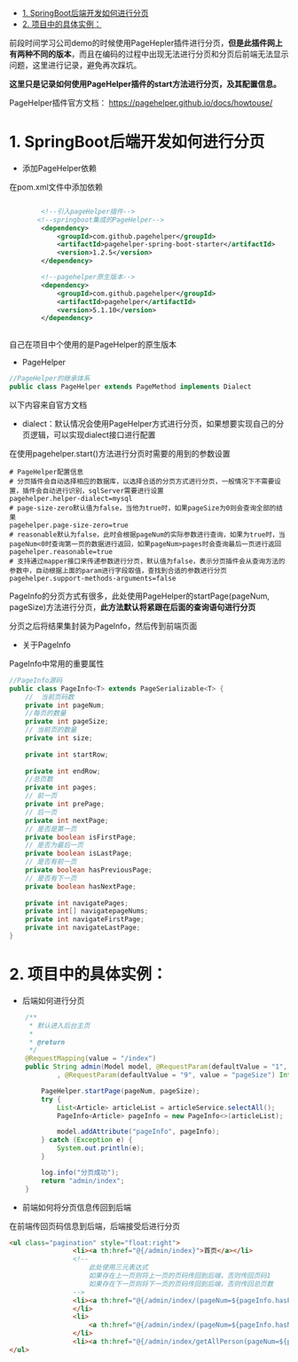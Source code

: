 <!-- TOC -->

- [1. SpringBoot后端开发如何进行分页](#1-springboot%e5%90%8e%e7%ab%af%e5%bc%80%e5%8f%91%e5%a6%82%e4%bd%95%e8%bf%9b%e8%a1%8c%e5%88%86%e9%a1%b5)
- [2. 项目中的具体实例：](#2-%e9%a1%b9%e7%9b%ae%e4%b8%ad%e7%9a%84%e5%85%b7%e4%bd%93%e5%ae%9e%e4%be%8b)

<!-- /TOC -->

前段时间学习公司demo的时候使用PageHepler插件进行分页，**但是此插件网上有两种不同的版本**，而且在编码的过程中出现无法进行分页和分页后前端无法显示问题，这里进行记录，避免再次踩坑。


**这里只是记录如何使用PageHelper插件的start方法进行分页，及其配置信息。**

PageHelper插件官方文档： https://pagehelper.github.io/docs/howtouse/

# 1. SpringBoot后端开发如何进行分页

* 添加PageHelper依赖

在pom.xml文件中添加依赖
```xml

        <!--引入pageHelper插件-->
       <!--springboot集成的PageHelper-->
        <dependency>
            <groupId>com.github.pagehelper</groupId>
            <artifactId>pagehelper-spring-boot-starter</artifactId>
            <version>1.2.5</version>
        </dependency>

        <!--pagehelper原生版本-->
        <dependency>
            <groupId>com.github.pagehelper</groupId>
            <artifactId>pagehelper</artifactId>
            <version>5.1.10</version>
        </dependency>
        
```
自己在项目中个使用的是PageHelper的原生版本


* PageHelper

```java
//PageHelper的继承体系
public class PageHelper extends PageMethod implements Dialect 
```

以下内容来自官方文档

* dialect：默认情况会使用PageHelper方式进行分页，如果想要实现自己的分页逻辑，可以实现dialect接口进行配置

在使用pagehelper.start()方法进行分页时需要的用到的参数设置

```
# PageHelper配置信息
# 分页插件会自动选择相应的数据库，以选择合适的分页方式进行分页，一般情况下不需要设置，插件会自动进行识别，sqlServer需要进行设置
pagehelper.helper-dialect=mysql
# page-size-zero默认值为false，当他为true时，如果pageSize为0则会查询全部的结果
pagehelper.page-size-zero=true
# reasonable默认为false，此时会根据pageNum的实际参数进行查询，如果为true时，当pageNum<0时查询第一页的数据进行返回，如果pageNum>pages时会查询最后一页进行返回
pagehelper.reasonable=true
# 支持通过mapper接口来传递参数进行分页，默认值为false，表示分页插件会从查询方法的参数中，自动根据上面的param进行字段取值，查找到合适的参数进行分页
pagehelper.support-methods-arguments=false
```


PageInfo的分页方式有很多，此处使用PageHelper的startPage(pageNum, pageSize)方法进行分页，**此方法默认将紧跟在后面的查询语句进行分页**

分页之后将结果集封装为PageInfo，然后传到前端页面

* 关于PageInfo

PageInfo中常用的重要属性
```java
//PageInfo源码
public class PageInfo<T> extends PageSerializable<T> {
    //  当前页码数
    private int pageNum;
    //每页的数量
    private int pageSize;
    // 当前页的数量
    private int size;
    
    private int startRow;
    
    private int endRow;
    //总页数
    private int pages;
    // 前一页
    private int prePage;
    // 后一页
    private int nextPage;
    // 是否是第一页
    private boolean isFirstPage;
    // 是否为最后一页
    private boolean isLastPage;
    // 是否有前一页
    private boolean hasPreviousPage;
    // 是否有下一页
    private boolean hasNextPage;
    
    private int navigatePages;
    private int[] navigatepageNums;
    private int navigateFirstPage;
    private int navigateLastPage;
}
```


# 2. 项目中的具体实例：

* 后端如何进行分页
```java
    /**
     * 默认进入后台主页
     *
     * @return
     */
    @RequestMapping(value = "/index")
    public String admin(Model model, @RequestParam(defaultValue = "1", value = "pageNum") Integer pageNum
            , @RequestParam(defaultValue = "9", value = "pageSize") Integer pageSize) {

        PageHelper.startPage(pageNum, pageSize);
        try {
            List<Article> articleList = articleService.selectAll();
            PageInfo<Article> pageInfo = new PageInfo<>(articleList);

            model.addAttribute("pageInfo", pageInfo);
        } catch (Exception e) {
            System.out.println(e);
        }

        log.info("分页成功");
        return "admin/index";
    }

```

* 前端如何将分页信息传回到后端
  
在前端传回页码信息到后端，后端接受后进行分页
```html
<ul class="pagination" style="float:right">
                <li><a th:href="@{/admin/index}">首页</a></li>
                <!--
                    此处使用三元表达式
                    如果存在上一页则将上一页的页码传回到后端，否则传回页码1
                    如果存在下一页则将下一页的页码传回到后端，否则传回总页数
                -->
                <li><a th:href="@{/admin/index/(pageNum=${pageInfo.hasPreviousPage}?${pageInfo.prePage}:1)}">上一页</a>
                </li>
                <li>
                    <a th:href="@{/admin/index/(pageNum=${pageInfo.hasNextPage}?${pageInfo.nextPage}:${pageInfo.pages})}">下一页</a>
                </li>
                <li><a th:href="@{/admin/index/getAllPerson(pageNum=${pageInfo.pages})}">尾页</a></li>
</ul>      
```


